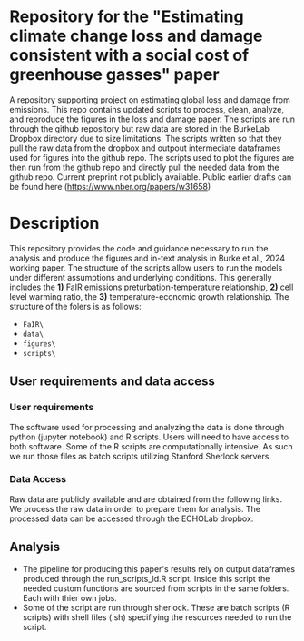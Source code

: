 # Repository for the "Estimating climate change loss and damage consistent with a social cost of greenhouse gasses" paper
A repository supporting project on estimating global loss and damage from emissions. This repo contains updated scripts to process, clean, analyze, and reproduce the figures in the loss and damage paper. The scripts are run through the github repository but raw data are stored in the BurkeLab Dropbox directory due to size limitations. The scripts written so that they pull the raw data from the dropbox and outpout intermediate dataframes used for figures into the github repo. The scripts used to plot the figures are then run from the github repo and directly pull the needed data from the github repo. Current preprint not publicly available. Public earlier drafts can be found here (https://www.nber.org/papers/w31658)

# Description
This repository provides the code and guidance necessary to run the analysis and produce the figures and in-text analysis in Burke et al., 2024 working paper. The structure of the scripts allow users to run the models under different assumptions and underlying conditions. This generally includes the **1)** FaIR emissions preturbation-temperature relationship, **2)** cell level warming ratio, the **3)** temperature-economic growth relationship. The structure of the folers is as follows:

- `FaIR\`
- `data\`
- `figures\`
- `scripts\`

## User requirements and data access

### User requirements
The software used for processing and analyzing the data is done through python (jupyter notebook) and R scripts. Users will need to have access to both software. Some of the R scripts are computationally intensive. As such we run those files as batch scripts utilizing Stanford Sherlock servers. 

### Data Access 
Raw data are publicly available and are obtained from the following links. We process the raw data in order to prepare them for analysis. The processed data can be accessed through the ECHOLab dropbox. 

## Analysis  
- The pipeline for producing this paper's results rely on output dataframes produced through the run_scripts_ld.R script. Inside this script the needed custom functions are sourced from scripts in the same folders. Each with thier own jobs.
- Some of the script are run through sherlock. These are batch scripts (R scripts) with shell files (.sh) specifiying the resources needed to run the script. 


